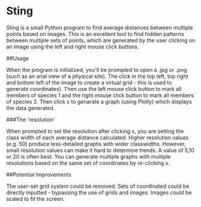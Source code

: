 # Sting
Sting is a small Python program to find average distances between multiple points based on images. 
This is an excellent tool to find hidden patterns between multiple sets of points, which are generated by the user clicking on an image 
using the left and right mouse click buttons.

##Usage 

When the program is initialized, you'll be prompted to open a .jpg or .png (such as an arial view of a physical site). The click in the 
top left, top right and bottom left of the image to create a virtual grid - this is used to generate coordinates). Then use the left mouse
click button to mark all members of species 1 and the right mouse click button to mark all members of species 2. Then click x to genarate
a graph (using Plotly) which displays the data generated.

###The 'resolution'

When prompted to set the resolution after clicking x, you are setting the class width of each average distance calculated. Higher resolution
values (e.g. 50) produce less-detailed graphs with wider classwidths. However, small resolution values can make it hard to determine trends.
A value of 5,10 or 20 is often best. You can generate multiple graphs with multiple resolutions based on the same set of coordinates by
re-clicking x.

##Potential Improvements

The user-set grid system could be removed. Sets of coordinated could be directly inputted - bypassing the use of grids and images.
Images could be scaled to fit the screen. 


